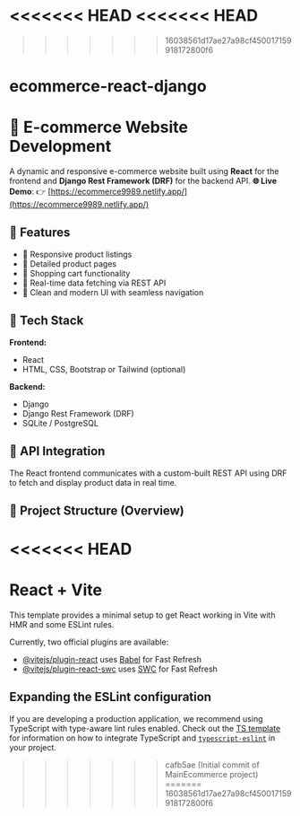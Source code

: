 <<<<<<< HEAD
<<<<<<< HEAD
=======
>>>>>>> 16038561d17ae27a98cf450017159918172800f6
# ecommerce-react-django
# 🛒 E-commerce Website Development

A dynamic and responsive e-commerce website built using **React** for the frontend and **Django Rest Framework (DRF)** for the backend API.
**🌐 Live Demo**: 👉 [https://ecommerce9989.netlify.app/](https://ecommerce9989.netlify.app/)

## 🚀 Features

- 🔹 Responsive product listings
- 🔹 Detailed product pages
- 🔹 Shopping cart functionality
- 🔹 Real-time data fetching via REST API
- 🔹 Clean and modern UI with seamless navigation

## 🧱 Tech Stack

**Frontend:**
- React
- HTML, CSS, Bootstrap or Tailwind (optional)

**Backend:**
- Django
- Django Rest Framework (DRF)
- SQLite / PostgreSQL

## 🔌 API Integration

The React frontend communicates with a custom-built REST API using DRF to fetch and display product data in real time.

## 📂 Project Structure (Overview)

<<<<<<< HEAD
=======
# React + Vite

This template provides a minimal setup to get React working in Vite with HMR and some ESLint rules.

Currently, two official plugins are available:

- [@vitejs/plugin-react](https://github.com/vitejs/vite-plugin-react/blob/main/packages/plugin-react) uses [Babel](https://babeljs.io/) for Fast Refresh
- [@vitejs/plugin-react-swc](https://github.com/vitejs/vite-plugin-react/blob/main/packages/plugin-react-swc) uses [SWC](https://swc.rs/) for Fast Refresh

## Expanding the ESLint configuration

If you are developing a production application, we recommend using TypeScript with type-aware lint rules enabled. Check out the [TS template](https://github.com/vitejs/vite/tree/main/packages/create-vite/template-react-ts) for information on how to integrate TypeScript and [`typescript-eslint`](https://typescript-eslint.io) in your project.
>>>>>>> cafb5ae (Initial commit of MainEcommerce project)
=======
>>>>>>> 16038561d17ae27a98cf450017159918172800f6
